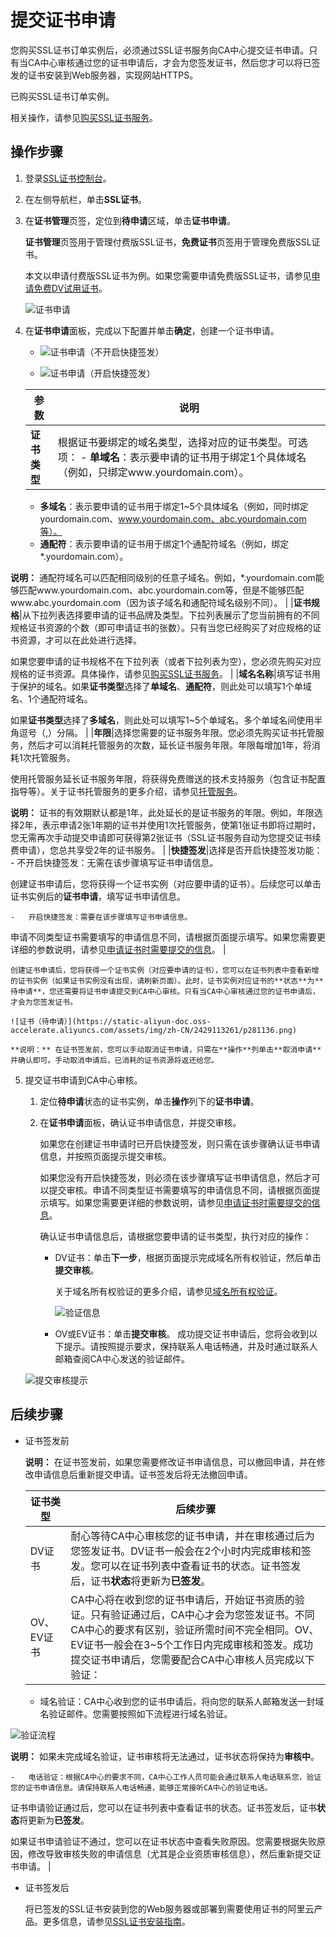 # 提交证书申请

您购买SSL证书订单实例后，必须通过SSL证书服务向CA中心提交证书申请。只有当CA中心审核通过您的证书申请后，才会为您签发证书，然后您才可以将已签发的证书安装到Web服务器，实现网站HTTPS。

已购买SSL证书订单实例。

相关操作，请参见[购买SSL证书服务](/cn.zh-CN/证书购买/购买SSL证书服务.md)。

## 操作步骤

1.  登录[SSL证书控制台](https://yundunnext.console.aliyun.com/?p=cas)。

2.  在左侧导航栏，单击**SSL证书**。

3.  在**证书管理**页签，定位到**待申请**区域，单击**证书申请**。

    **证书管理**页签用于管理付费版SSL证书，**免费证书**页签用于管理免费版SSL证书。

    本文以申请付费版SSL证书为例。如果您需要申请免费版SSL证书，请参见[申请免费DV试用证书](/cn.zh-CN/免费证书用户指南/申请免费DV试用证书.md)。

    ![证书申请](https://static-aliyun-doc.oss-accelerate.aliyuncs.com/assets/img/zh-CN/8540413261/p281147.png)

4.  在**证书申请**面板，完成以下配置并单击**确定**，创建一个证书申请。

    -   ![证书申请（不开启快捷签发）](../images/p281132.png "证书申请（不开启快捷签发）")

    -   ![证书申请（开启快捷签发）](../images/p281133.png "证书申请（开启快捷签发）")

    |参数|说明|
    |--|--|
    |**证书类型**|根据证书要绑定的域名类型，选择对应的证书类型。可选项：    -   **单域名**：表示要申请的证书用于绑定1个具体域名（例如，只绑定www.yourdomain.com）。
    -   **多域名**：表示要申请的证书用于绑定1~5个具体域名（例如，同时绑定yourdomain.com、www.yourdomain.com、abc.yourdomain.com等）。
    -   **通配符**：表示要申请的证书用于绑定1个通配符域名（例如，绑定\*.yourdomain.com）。

**说明：** 通配符域名可以匹配相同级别的任意子域名。例如，\*.yourdomain.com能够匹配www.yourdomain.com、abc.yourdomain.com等，但是不能够匹配www.abc.yourdomain.com（因为该子域名和通配符域名级别不同）。 |
    |**证书规格**|从下拉列表选择要申请的证书品牌及类型。下拉列表展示了您当前拥有的不同规格证书资源的个数（即可申请证书的张数）。只有当您已经购买了对应规格的证书资源，才可以在此处进行选择。

如果您要申请的证书规格不在下拉列表（或者下拉列表为空），您必须先购买对应规格的证书资源。具体操作，请参见[购买SSL证书服务](/cn.zh-CN/证书购买/购买SSL证书服务.md)。 |
    |**域名名称**|填写证书用于保护的域名。如果**证书类型**选择了**单域名**、**通配符**，则此处可以填写1个单域名、1个通配符域名。

如果**证书类型**选择了**多域名**，则此处可以填写1~5个单域名。多个单域名间使用半角逗号（,）分隔。 |
    |**年限**|选择您需要的证书服务年限。您必须先购买证书托管服务，然后才可以消耗托管服务的次数，延长证书服务年限。年限每增加1年，将消耗1次托管服务。

使用托管服务延长证书服务年限，将获得免费赠送的技术支持服务（包含证书配置指导等）。关于证书托管服务的更多介绍，请参见[托管服务](/cn.zh-CN/证书托管与续费/概述.md)。

**说明：** 证书的有效期默认都是1年，此处延长的是证书服务的年限。例如，年限选择2年，表示申请2张1年期的证书并使用1次托管服务，使第1张证书即将过期时，您无需再次手动提交申请即可获得第2张证书（SSL证书服务自动为您提交证书续费申请），您总共享受2年的证书服务。 |
    |**快捷签发**|选择是否开启快捷签发功能：    -   不开启快捷签发：无需在该步骤填写证书申请信息。

创建证书申请后，您将获得一个证书实例（对应要申请的证书）。后续您可以单击证书实例后的**证书申请**，填写证书申请信息。

    -   开启快捷签发：需要在该步骤填写证书申请信息。

申请不同类型证书需要填写的申请信息不同，请根据页面提示填写。如果您需要更详细的参数说明，请参见[申请证书时需要提交的信息](/cn.zh-CN/证书申请/申请证书时需要提交的信息.md)。 |

    创建证书申请后，您将获得一个证书实例（对应要申请的证书），您可以在证书列表中查看新增的证书实例（如果证书实例没有出现，请刷新页面）。此时，证书实例对应证书的**状态**为**待申请**，您还需要将证书申请提交到CA中心审核。只有当CA中心审核通过您的证书申请后，才会为您签发证书。

    ![证书（待申请）](https://static-aliyun-doc.oss-accelerate.aliyuncs.com/assets/img/zh-CN/2429113261/p281136.png)

    **说明：** 在证书签发前，您可以手动取消证书申请，只需在**操作**列单击**取消申请**并确认即可。手动取消申请后，已消耗的证书资源将返还给您。

5.  提交证书申请到CA中心审核。

    1.  定位**待申请**状态的证书实例，单击**操作**列下的**证书申请**。

    2.  在**证书申请**面板，确认证书申请信息，并提交审核。

        如果您在创建证书申请时已开启快捷签发，则只需在该步骤确认证书申请信息，并按照页面提示提交审核。

        如果您没有开启快捷签发，则必须在该步骤填写证书申请信息，然后才可以提交审核。申请不同类型证书需要填写的申请信息不同，请根据页面提示填写。如果您需要更详细的参数说明，请参见[申请证书时需要提交的信息](/cn.zh-CN/证书申请/申请证书时需要提交的信息.md)。

        确认证书申请信息后，请根据您要申请的证书类型，执行对应的操作：

        -   DV证书：单击**下一步**，根据页面提示完成域名所有权验证，然后单击**提交审核**。

            关于域名所有权验证的更多介绍，请参见[域名所有权验证](/cn.zh-CN/证书申请/常见问题/如何配置域名授权验证？.md)。

            ![验证信息](https://static-aliyun-doc.oss-accelerate.aliyuncs.com/assets/img/zh-CN/9028800161/p211274.png)

        -   OV或EV证书：单击**提交审核**。
    成功提交证书申请后，您将会收到以下提示。请按照提示要求，保持联系人电话畅通，并及时通过联系人邮箱查阅CA中心发送的验证邮件。

    ![提交审核提示](https://static-aliyun-doc.oss-accelerate.aliyuncs.com/assets/img/zh-CN/9028800161/p211277.png)


## 后续步骤

-   证书签发前

    **说明：** 在证书签发前，如果您需要修改证书申请信息，可以撤回申请，并在修改申请信息后重新提交申请。证书签发后将无法撤回申请。

    |证书类型|后续步骤|
    |----|----|
    |DV证书|耐心等待CA中心审核您的证书申请，并在审核通过后为您签发证书。DV证书一般会在2个小时内完成审核和签发。您可以在证书列表中查看证书的状态。证书签发后，证书**状态**将更新为**已签发**。 |
    |OV、EV证书|CA中心将在收到您的证书申请后，开始证书资质的验证。只有验证通过后，CA中心才会为您签发证书。不同CA中心的要求有区别，验证所需时间不完全相同。OV、EV证书一般会在3~5个工作日内完成审核和签发。成功提交证书申请后，您需要配合CA中心审核人员完成以下验证：

    -   域名验证：CA中心收到您的证书申请后，将向您的联系人邮箱发送一封域名验证邮件。您需要按照如下流程进行域名验证。

![验证流程](https://static-aliyun-doc.oss-accelerate.aliyuncs.com/assets/img/zh-CN/4377029951/p6087.jpg)

**说明：** 如果未完成域名验证，证书审核将无法通过，证书状态将保持为**审核中**。

    -   电话验证：根据CA中心的要求不同，CA中心工作人员可能会通过联系人电话联系您，验证您的证书申请信息。请保持联系人电话畅通，能够正常接听CA中心的验证电话。
证书申请验证通过后，您可以在证书列表中查看证书的状态。证书签发后，证书**状态**将更新为**已签发**。

如果证书申请验证不通过，您可以在证书状态中查看失败原因。您需要根据失败原因，修改导致审核失败的申请信息（尤其是企业资质审核信息），然后重新提交证书申请。 |

-   证书签发后

    将已签发的SSL证书安装到您的Web服务器或部署到需要使用证书的阿里云产品。更多信息，请参见[SSL证书安装指南](/cn.zh-CN/证书安装/SSL证书安装指南.md)。


